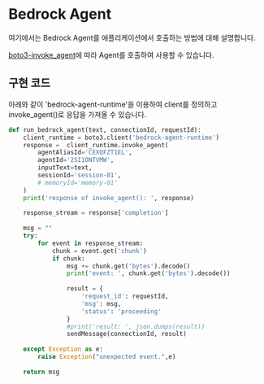 # Bedrock Agent

여기에서는 Bedrock Agent를 애플리케이션에서 호출하는 방법에 대해 설명합니다.

[boto3-invoke_agent](https://boto3.amazonaws.com/v1/documentation/api/latest/reference/services/bedrock-agent-runtime/client/invoke_agent.html)에 따라 Agent를 호출하여 사용할 수 있습니다.

## 구현 코드

아래와 같이 'bedrock-agent-runtime'을 이용하여 client를 정의하고 invoke_agent()로 응답을 가져올 수 있습니다. 

```python
def run_bedrock_agent(text, connectionId, requestId):
    client_runtime = boto3.client('bedrock-agent-runtime')
    response =  client_runtime.invoke_agent(
        agentAliasId='CEXQFZT1EL',
        agentId='2SI1ONTVMW',
        inputText=text,
        sessionId='session-01',
        # memoryId='memory-01'
    )
    print('response of invoke_agent(): ', response)
    
    response_stream = response['completion']
    
    msg = ""
    try:
        for event in response_stream:
            chunk = event.get('chunk')
            if chunk:
                msg += chunk.get('bytes').decode()
                print('event: ', chunk.get('bytes').decode())
                
                result = {
                    'request_id': requestId,
                    'msg': msg,
                    'status': 'proceeding'
                }
                #print('result: ', json.dumps(result))
                sendMessage(connectionId, result)
                                
    except Exception as e:
        raise Exception("unexpected event.",e)
        
    return msg
```
